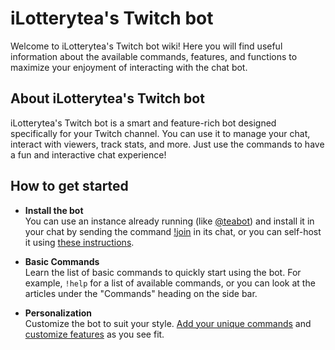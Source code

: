 # iLotterytea's Twitch bot
Welcome to iLotterytea's Twitch bot wiki!
Here you will find useful information about the available commands,
features, and functions to maximize your enjoyment of interacting with the chat bot.


## About iLotterytea's Twitch bot
iLotterytea's Twitch bot is a smart and feature-rich bot designed specifically for your Twitch channel.
You can use it to manage your chat, interact with viewers, track stats, and more.
Just use the commands to have a fun and interactive chat experience!

## How to get started

+ **Install the bot**\
You can use an instance already running (like [@teabot](https://twitch.tv/teabot))
and install it in your chat by sending the command [!join](/wiki/join) in its chat,
or you can self-host it using [these instructions](https://git.ilotterytea.kz/tea/bot/src/branch/master/README.md).

+ **Basic Commands**\
Learn the list of basic commands to quickly start using the bot.
For example, `!help` for a list of available commands,
or you can look at the articles under the "Commands" heading on the side bar.
+ **Personalization**\
Customize the bot to suit your style.
[Add your unique commands](/wiki/channel/custom-commands) and [customize features](/wiki/channel/settings) as you see fit.
